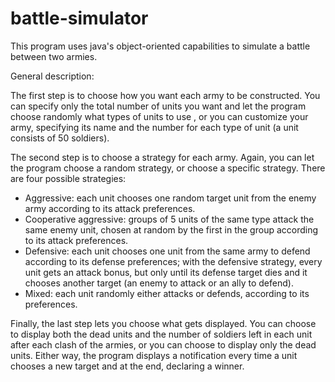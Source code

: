 # battle-simulator
This program uses java's object-oriented capabilities to simulate a battle between two armies.

General description:

The first step is to choose how you want each army to be constructed. You can specify only the total number of units you want and let the program choose randomly what types of units to use , or you can customize your army, specifying its name and the number for each type of unit (a unit consists of 50 soldiers).

The second step is to choose a strategy for each army. Again, you can let the program choose a random strategy, or choose a specific strategy. There are four possible strategies:
- Aggressive: each unit chooses one random target unit from the enemy army according to its attack preferences.
- Cooperative aggressive: groups of 5 units of the same type attack the same enemy unit, chosen at random by the first in the group according to its attack preferences.
- Defensive: each unit chooses one unit from the same army to defend according to its defense preferences; with the defensive strategy, every unit gets an attack bonus, but only until its defense target dies and it chooses another target (an enemy to attack or an ally to defend).
- Mixed: each unit randomly either attacks or defends, according to its preferences.

Finally, the last step lets you choose what gets displayed. You can choose to display both the dead units and the number of soldiers left in each unit after each clash of the armies, or you can choose to display only the dead units. Either way, the program displays a notification every time a unit chooses a new target and at the end, declaring a winner.

